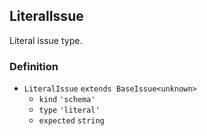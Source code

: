 LiteralIssue
------------

Literal issue type.

### Definition

*   `LiteralIssue` `extends BaseIssue<unknown>`
    *   `kind` `'schema'`
    *   `type` `'literal'`
    *   `expected` `string`